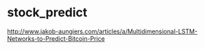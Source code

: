 # stock_predict


http://www.jakob-aungiers.com/articles/a/Multidimensional-LSTM-Networks-to-Predict-Bitcoin-Price
